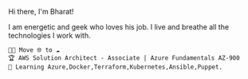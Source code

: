 Hi there, I'm Bharat! 

I am energetic and geek who loves his job. I live and breathe all the technologies I work with.

    👨‍💻 Move 🌐 to ☁️
    🏆 AWS Solution Architect - Associate | Azure Fundamentals AZ-900 
    🌱 Learning Azure,Docker,Terraform,Kubernetes,Ansible,Puppet.

